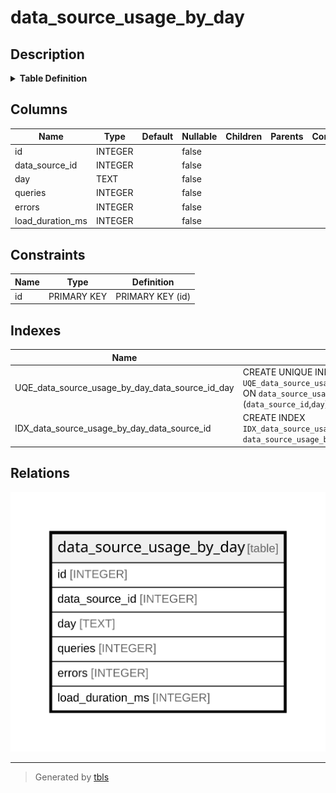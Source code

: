 # data_source_usage_by_day

## Description

<details>
<summary><strong>Table Definition</strong></summary>

```sql
CREATE TABLE `data_source_usage_by_day` (
`id` INTEGER PRIMARY KEY AUTOINCREMENT NOT NULL
, `data_source_id` INTEGER NOT NULL
, `day` TEXT NOT NULL
, `queries` INTEGER NOT NULL
, `errors` INTEGER NOT NULL
, `load_duration_ms` INTEGER NOT NULL
)
```

</details>

## Columns

| Name | Type | Default | Nullable | Children | Parents | Comment |
| ---- | ---- | ------- | -------- | -------- | ------- | ------- |
| id | INTEGER |  | false |  |  |  |
| data_source_id | INTEGER |  | false |  |  |  |
| day | TEXT |  | false |  |  |  |
| queries | INTEGER |  | false |  |  |  |
| errors | INTEGER |  | false |  |  |  |
| load_duration_ms | INTEGER |  | false |  |  |  |

## Constraints

| Name | Type | Definition |
| ---- | ---- | ---------- |
| id | PRIMARY KEY | PRIMARY KEY (id) |

## Indexes

| Name | Definition |
| ---- | ---------- |
| UQE_data_source_usage_by_day_data_source_id_day | CREATE UNIQUE INDEX `UQE_data_source_usage_by_day_data_source_id_day` ON `data_source_usage_by_day` (`data_source_id`,`day`) |
| IDX_data_source_usage_by_day_data_source_id | CREATE INDEX `IDX_data_source_usage_by_day_data_source_id` ON `data_source_usage_by_day` (`data_source_id`) |

## Relations

![er](data_source_usage_by_day.svg)

---

> Generated by [tbls](https://github.com/k1LoW/tbls)
